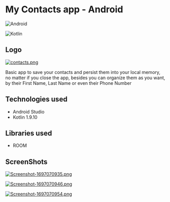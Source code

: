 
# My Contacts app - Android

![Android](https://img.shields.io/badge/Android-3DDC84?style=for-the-badge&logo=android&logoColor=white)

![Kotlin](https://img.shields.io/badge/kotlin-%237F52FF.svg?style=for-the-badge&logo=kotlin&logoColor=white)

## Logo

[![contacts.png](https://i.postimg.cc/jqzmphsz/contacts.png)](https://postimg.cc/rzwfWxRm)

Basic app to save your contacts and persist them into your local memory, no matter if you close the app, besides you can organize them as you want, by their First Name, Last Name or even their Phone Number


## Technologies used

- Android Studio
- Kotlin 1.9.10

## Libraries used
- ROOM

## ScreenShots

[![Screenshot-1697070935.png](https://i.postimg.cc/25087ftS/Screenshot-1697070935.png)](https://postimg.cc/gw6WG1dC)

[![Screenshot-1697070946.png](https://i.postimg.cc/hjh4C5Fb/Screenshot-1697070946.png)](https://postimg.cc/xJDS8g1c)

[![Screenshot-1697070954.png](https://i.postimg.cc/1tTmbrsx/Screenshot-1697070954.png)](https://postimg.cc/mzYWHMPV)